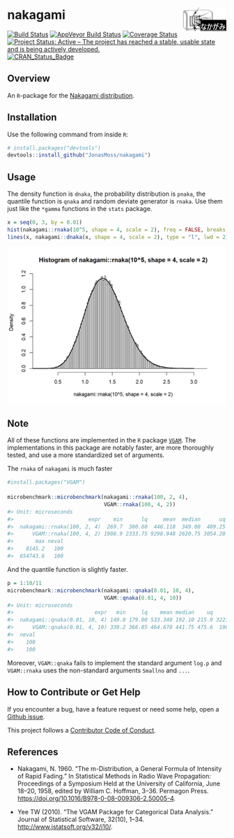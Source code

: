 
<!-- README.md is generated from README.Rmd. Please edit that file -->

# nakagami <img src="man/figures/logo.png" align="right" width="100" height="53.4" />

[![Build
Status](https://travis-ci.com/JonasMoss/nakagami.svg?branch=master)](https://travis-ci.com/JonasMoss/nakagami)
[![AppVeyor Build
Status](https://ci.appveyor.com/api/projects/status/github/JonasMoss/nakagami?branch=master&svg=true)](https://ci.appveyor.com/project/JonasMoss/nakagami)
[![Coverage
Status](https://codecov.io/gh/JonasMoss/nakagami/branch/master/graph/badge.svg)](https://codecov.io/gh/JonasMoss/nakagami?branch=master)
[![Project Status: Active – The project has reached a stable, usable
state and is being actively
developed.](https://www.repostatus.org/badges/latest/active.svg)](https://www.repostatus.org/#active)
[![CRAN\_Status\_Badge](https://www.r-pkg.org/badges/version/nakagami)](https://cran.r-project.org/package=nakagami)

## Overview

An `R`-package for the [Nakagami
distribution](https://en.wikipedia.org/wiki/Nakagami_distribution).

## Installation

Use the following command from inside `R`:

``` r
# install.packages("devtools")
devtools::install_github("JonasMoss/nakagami")
```

## Usage

The density function is `dnaka`, the probability distribution is
`pnaka`, the quantile function is `qnaka` and random deviate generator
is `rnaka`. Use them just like the `*gamma` functions in the `stats`
package.

``` r
x = seq(0, 3, by = 0.01)
hist(nakagami::rnaka(10^5, shape = 4, scale = 2), freq = FALSE, breaks = "FD")
lines(x, nakagami::dnaka(x, shape = 4, scale = 2), type = "l", lwd = 2)
```

<img src="man/figures/README-unnamed-chunk-2-1.png" width="750px" />

## Note

All of these functions are implemented in the `R` package
[`VGAM`](https://cran.r-project.org/package=VGAM). The implementations
in this package are notably faster, are more thoroughly tested, and use
a more standardized set of arguments.

The `rnaka` of `nakagami` is much faster

``` r
#install.packages("VGAM")

microbenchmark::microbenchmark(nakagami::rnaka(100, 2, 4), 
                               VGAM::rnaka(100, 4, 2))
#> Unit: microseconds
#>                        expr    min      lq     mean  median      uq
#>  nakagami::rnaka(100, 2, 4)  269.7  300.60  446.118  349.00  409.25
#>      VGAM::rnaka(100, 4, 2) 1908.9 2333.75 9298.948 2620.75 3054.20
#>       max neval
#>    8145.2   100
#>  654743.6   100
```

And the quantile function is slightly faster.

``` r
p = 1:10/11
microbenchmark::microbenchmark(nakagami::qnaka(0.01, 10, 4), 
                               VGAM::qnaka(0.01, 4, 10))
#> Unit: microseconds
#>                          expr   min     lq    mean median    uq     max
#>  nakagami::qnaka(0.01, 10, 4) 149.0 179.00 533.340 192.10 215.9 32216.9
#>      VGAM::qnaka(0.01, 4, 10) 339.2 366.85 464.678 441.75 475.6  1902.3
#>  neval
#>    100
#>    100
```

Moreover, `VGAM::qnaka` fails to implement the standard argument `log.p`
and `VGAM::rnaka` uses the non-standard arguments `Smallno` and `...`.

## How to Contribute or Get Help

If you encounter a bug, have a feature request or need some help, open a
[Github issue](https://github.com/JonasMoss/nakagami/issues).

This project follows a [Contributor Code of
Conduct](https://www.contributor-covenant.org/version/1/4/code-of-conduct.html).

## References

  - Nakagami, N. 1960. “The m-Distribution, a General Formula of
    Intensity of Rapid Fading.” In Statistical Methods in Radio Wave
    Propagation: Proceedings of a Symposium Held at the University of
    California, June 18–20, 1958, edited by William C. Hoffman, 3–36.
    Permagon Press.
    <https://doi.org/10.1016/B978-0-08-009306-2.50005-4>.

  - Yee TW (2010). “The VGAM Package for Categorical Data Analysis.”
    Journal of Statistical Software, 32(10), 1–34.
    <http://www.jstatsoft.org/v32/i10/>.
